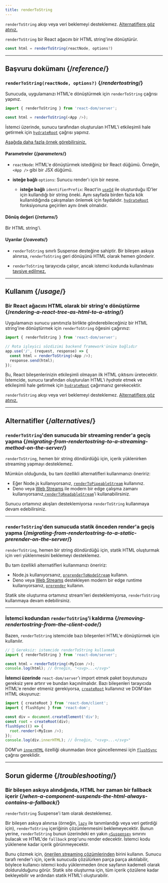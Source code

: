 ```yaml
---
title: renderToString
---
```


<Pitfall>

`renderToString` akışı veya veri beklemeyi desteklemez. [Alternatiflere göz atınız.](#alternatives)

</Pitfall>

<Intro>

`renderToString` bir React ağacını bir HTML string'ine dönüştürür.

```js
const html = renderToString(reactNode, options?)
```

</Intro>

<InlineToc />

---

## Başvuru dokümanı {/*reference*/}

### `renderToString(reactNode, options?)` {/*rendertostring*/}

Sunucuda, uygulamanızı HTML'e dönüştürmek için `renderToString` çağrısı yapınız.

```js
import { renderToString } from 'react-dom/server';

const html = renderToString(<App />);
```

İstemci üzerinde, sunucu tarafından oluşturulan HTML'i etkileşimli hale getirmek için [`hydrateRoot`](/reference/react-dom/client/hydrateRoot) çağrısı yapınız.

[Aşağıda daha fazla örnek görebilirsiniz.](#usage)

#### Parametreler {/*parameters*/}

* `reactNode`: HTML'e dönüştürmek istediğiniz bir React düğümü. Örneğin, `<App />` gibi bir JSX düğümü.

* **isteğe bağlı** `options`: Sunucu render'ı için bir nesne.
  * **isteğe bağlı** `identifierPrefix`: React'in [`useId`](/reference/react/useId) ile oluşturduğu ID'ler için kullandığı bir string öneki. Aynı sayfada birden fazla kök kullanıldığında çakışmaları önlemek için faydalıdır. [`hydrateRoot`](/reference/react-dom/client/hydrateRoot#parameters) fonksiyonuna geçirilen aynı önek olmalıdır.

#### Dönüş değeri {/*returns*/}

Bir HTML string'i.

#### Uyarılar {/*caveats*/}

* `renderToString` sınırlı Suspense desteğine sahiptir. Bir bileşen askıya alınırsa, `renderToString` geri dönüşünü HTML olarak hemen gönderir.

* `renderToString` tarayıcıda çalışır, ancak istemci kodunda kullanılması [tavsiye edilmez.](#removing-rendertostring-from-the-client-code)

---

## Kullanım {/*usage*/}

### Bir React ağacını HTML olarak bir string'e dönüştürme {/*rendering-a-react-tree-as-html-to-a-string*/}

Uygulamanızı sunucu yanıtınızla birlikte gönderebileceğiniz bir HTML string'ine dönüştürmek için `renderToString` öğesini çağırınız:

```js {5-6}
import { renderToString } from 'react-dom/server';

// Rota işleyici sözdizimi backend framework'ünüze bağlıdır
app.use('/', (request, response) => {
  const html = renderToString(<App />);
  response.send(html);
});
```

Bu, React bileşenlerinizin etkileşimli olmayan ilk HTML çıktısını üretecektir. İstemcide, sunucu tarafından oluşturulan HTML'i *hydrate* etmek ve etkileşimli hale getirmek için [`hydrateRoot`](/reference/react-dom/client/hydrateRoot) çağırmanız gerekecektir.


<Pitfall>

`renderToString` akışı veya veri beklemeyi desteklemez. [Alternatiflere göz atınız.](#alternatives)

</Pitfall>

---

## Alternatifler {/*alternatives*/}

### `renderToString`'den sunucuda bir streaming render'a geçiş yapma {/*migrating-from-rendertostring-to-a-streaming-method-on-the-server*/}

`renderToString`, hemen bir string döndürdüğü için, içerik yüklenirken streaming yapmayı desteklemez.

Mümkün olduğunda, bu tam özellikli alternatifleri kullanmanızı öneririz:

* Eğer Node.js kullanıyorsanız, [`renderToPipeableStream`](/reference/react-dom/server/renderToPipeableStream) kullanınız.
* Deno veya [Web Streams](https://developer.mozilla.org/en-US/docs/Web/API/Streams_API) ile modern bir edge çalışma zamanı kullanıyorsanız,[`renderToReadableStream`](/reference/react-dom/server/renderToReadableStream)'i kullanabilirsiniz.

Sunucu ortamınız akışları desteklemiyorsa `renderToString` kullanmaya devam edebilirsiniz.

---

### `renderToString`'den sunucuda statik önceden render'a geçiş yapma {/*migrating-from-rendertostring-to-a-static-prerender-on-the-server*/}

`renderToString`, hemen bir string döndürdüğü için, statik HTML oluşturmak için veri yüklenmesini beklemeyi desteklemez.

Bu tam özellikli alternatifleri kullanmanızı öneririz:

* Node.js kullanıyorsanız, [`prerenderToNodeStream`](/reference/react-dom/static/prerenderToNodeStream) kullanın.
* Deno veya [Web Streams](https://developer.mozilla.org/en-US/docs/Web/API/Streams_API) destekleyen modern bir edge runtime kullanıyorsanız, [`prerender`](/reference/react-dom/static/prerender) kullanın.

Statik site oluşturma ortamınız stream'leri desteklemiyorsa, `renderToString` kullanmaya devam edebilirsiniz.

---

### İstemci kodundan `renderToString`'i kaldırma {/*removing-rendertostring-from-the-client-code*/}

Bazen, `renderToString` istemcide bazı bileşenleri HTML'e dönüştürmek için kullanılır.

```js {1-2}
// 🚩 Gereksiz: istemcide renderToString kullanmak
import { renderToString } from 'react-dom/server';

const html = renderToString(<MyIcon />);
console.log(html); // Örneğin, "<svg>...</svg>"
```

**İstemci üzerinde** `react-dom/server`'ı import etmek paket boyutunuzu gereksiz yere artırır ve bundan kaçınılmalıdır. Bazı bileşenleri tarayıcıda HTML'e render etmeniz gerekiyorsa, [`createRoot`](/reference/react-dom/client/createRoot) kullanınız ve DOM'dan HTML okuyunuz:

```js
import { createRoot } from 'react-dom/client';
import { flushSync } from 'react-dom';

const div = document.createElement('div');
const root = createRoot(div);
flushSync(() => {
  root.render(<MyIcon />);
});
console.log(div.innerHTML); // Örneğin, "<svg>...</svg>"
```

DOM'un [`innerHTML`](https://developer.mozilla.org/en-US/docs/Web/API/Element/innerHTML) özelliği okunmadan önce güncellenmesi için [`flushSync`](/reference/react-dom/flushSync) çağrısı gereklidir.

---

## Sorun giderme {/*troubleshooting*/}

### Bir bileşen askıya alındığında, HTML her zaman bir fallback içerir {/*when-a-component-suspends-the-html-always-contains-a-fallback*/}

`renderToString` Suspense'i tam olarak desteklemez.

Bir bileşen askıya alınırsa (örneğin, [`lazy`](/reference/react/lazy) ile tanımlandığı veya veri getirdiği için), `renderToString` içeriğinin çözümlenmesini beklemeyecektir. Bunun yerine, `renderToString` bunun üzerindeki en yakın [`<Suspense>`](/reference/react/Suspense) sınırını bulacak ve HTML'de `fallback` prop'unu render edecektir. İstemci kodu yüklenene kadar içerik görünmeyecektir.

Bunu çözmek için, [önerilen streaming çözümlerinden](/#alternatives) birini kullanın. Sunucu tarafı render'ı için, içerik sunucuda çözülürken parça parça akıtılabilir, böylece kullanıcı istemci kodu yüklenmeden önce sayfanın kademeli olarak doldurulduğunu görür. Statik site oluşturma için, tüm içerik çözülene kadar bekleyebilir ve ardından statik HTML'i oluşturabilir.

